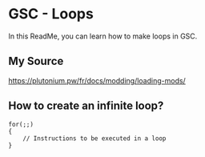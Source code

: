 # GSC - Loops

In this ReadMe, you can learn how to make loops in GSC.

## My Source

https://plutonium.pw/fr/docs/modding/loading-mods/

## How to create an infinite loop?

```gsc
for(;;)
{
    // Instructions to be executed in a loop
}
```